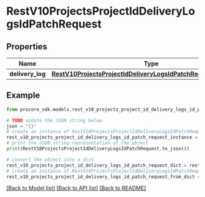 # RestV10ProjectsProjectIdDeliveryLogsIdPatchRequest


## Properties

Name | Type | Description | Notes
------------ | ------------- | ------------- | -------------
**delivery_log** | [**RestV10ProjectsProjectIdDeliveryLogsIdPatchRequestDeliveryLog**](RestV10ProjectsProjectIdDeliveryLogsIdPatchRequestDeliveryLog.md) |  | 

## Example

```python
from procore_sdk.models.rest_v10_projects_project_id_delivery_logs_id_patch_request import RestV10ProjectsProjectIdDeliveryLogsIdPatchRequest

# TODO update the JSON string below
json = "{}"
# create an instance of RestV10ProjectsProjectIdDeliveryLogsIdPatchRequest from a JSON string
rest_v10_projects_project_id_delivery_logs_id_patch_request_instance = RestV10ProjectsProjectIdDeliveryLogsIdPatchRequest.from_json(json)
# print the JSON string representation of the object
print(RestV10ProjectsProjectIdDeliveryLogsIdPatchRequest.to_json())

# convert the object into a dict
rest_v10_projects_project_id_delivery_logs_id_patch_request_dict = rest_v10_projects_project_id_delivery_logs_id_patch_request_instance.to_dict()
# create an instance of RestV10ProjectsProjectIdDeliveryLogsIdPatchRequest from a dict
rest_v10_projects_project_id_delivery_logs_id_patch_request_from_dict = RestV10ProjectsProjectIdDeliveryLogsIdPatchRequest.from_dict(rest_v10_projects_project_id_delivery_logs_id_patch_request_dict)
```
[[Back to Model list]](../README.md#documentation-for-models) [[Back to API list]](../README.md#documentation-for-api-endpoints) [[Back to README]](../README.md)


